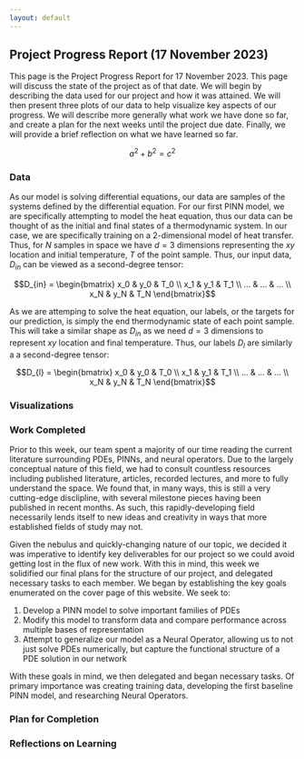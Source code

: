 ```yaml
---
layout: default
---
```


## Project Progress Report (17 November 2023)

This page is the Project Progress Report for 17 November 2023. This page will discuss the state of the project as of that date. We will begin by describing the data used for our project and how it was attained. We will then present three plots of our data to help visualize key aspects of our progress. We will describe more generally what work we have done so far, and create a plan for the next weeks until the project due date. Finally, we will provide a brief reflection on what we have learned so far.  

$$a^2 + b^2 = c^2$$

### Data
As our model is solving differential equations, our data are samples of the systems defined by the differential equation. For our first PINN model, we are specifically attempting to model the heat equation, thus our data can be thought of as the initial and final states of a thermodynamic system. In our case, we are specifically training on a 2-dimensional model of heat transfer. Thus, for $N$ samples in space we have $d=3$ dimensions representing the $xy$ location and initial temperature, $T$ of the point sample. Thus, our input data, $D_{in}$ can be viewed as a second-degree tensor:

$$D_{in} = \begin{bmatrix} x_0 & y_0 & T_0 \\
                        x_1 & y_1 & T_1 \\
                        ... & ... & ... \\
                        x_N & y_N & T_N \end{bmatrix}$$

As we are attemping to solve the heat equation, our labels, or the targets for our prediction, is simply the end thermodynamic state of each point sample. This will take a similar shape as $D_{in}$ as we need $d=3$ dimensions to represent $xy$ location and final temperature. Thus, our labels $D_{l}$ are similarly a a second-degree tensor:

$$D_{l} = \begin{bmatrix} x_0 & y_0 & T_0 \\
                        x_1 & y_1 & T_1 \\
                        ... & ... & ... \\
                        x_N & y_N & T_N \end{bmatrix}$$

### Visualizations

### Work Completed
Prior to this week, our team spent a majority of our time reading the current literature surrounding PDEs, PINNs, and neural operators. Due to the largely conceptual nature of this field, we had to consult countless resources including published literature, articles, recorded lectures, and more to fully understand the space. We found that, in many ways, this is still a very cutting-edge disclipline, with several milestone pieces having been published in recent months. As such, this rapidly-developing field necessarily lends itself to new ideas and creativity in ways that more established fields of study may not.   

Given the nebulus and quickly-changing nature of our topic, we decided it was imperative to identify key deliverables for our project so we could avoid getting lost in the flux of new work. With this in mind, this week we solidified our final plans for the structure of our project, and delegated necessary tasks to each member. We began by establishing the key goals enumerated on the cover page of this website. We seek to:

1. Develop a PINN model to solve important families of PDEs
2. Modify this model to transform data and compare performance across multiple bases of representation
3. Attempt to generalize our model as a Neural Operator, allowing us to not just solve PDEs numerically, but capture the functional structure of a PDE solution in our network

With these goals in mind, we then delegated and began necessary tasks. Of primary importance was creating training data, developing the first baseline PINN model, and researching Neural Operators. 

### Plan for Completion

### Reflections on Learning
